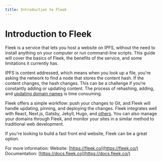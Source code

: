 ```yaml
---
title: Introduction to Fleek
---
```


# Introduction to Fleek

Fleek is a service that lets you host a website on IPFS, without the need to install anything on your computer or run command-line scripts. This guide will cover the basics of Fleek, the benefits of the service, and some limitations it currently has.

IPFS is content addressed, which means when you look up a file, you're asking the network to find a node that stores the content hash. If the content changes, the hash changes. This can be a challenge if you‘re constantly adding or updating content. The process of rehashing, adding, and [updating domain names](/how-to/websites-on-ipfs/link-a-domain/#dns) is time consuming.

Fleek offers a simple workflow: push your changes to Git, and Fleek will handle updating, pinning, and deploying the changes. Fleek integrates well with React, Next.js, Gatsby, Jekyll, Hugo, and [others](https://docs.fleek.co/Sites/Frameworks). You can also manage your domains through Fleek, and monitor your sites in a similar method to traditional web development.

If you're looking to build a fast front end website, Fleek can be a great option.

For more information:
Website: [https://fleek.co](https://fleek.co/)
Documentation: [https://docs.fleek.co](https://docs.fleek.co/)

